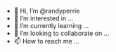 - 👋 Hi, I’m @randyperrie
- 👀 I’m interested in ...
- 🌱 I’m currently learning ...
- 💞️ I’m looking to collaborate on ...
- 📫 How to reach me ...

<!---
randyperrie/randyperrie is a ✨ special ✨ repository because its `README.md` (this file) appears on your GitHub profile.
You can click the Preview link to take a look at your changes.
--->
